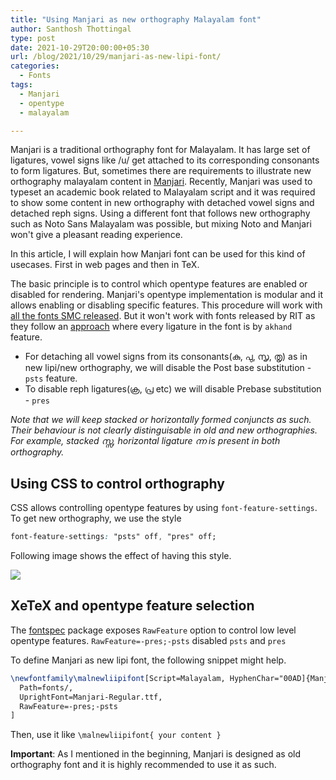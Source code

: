```yaml
---
title: "Using Manjari as new orthography Malayalam font"
author: Santhosh Thottingal
type: post
date: 2021-10-29T20:00:00+05:30
url: /blog/2021/10/29/manjari-as-new-lipi-font/
categories:
  - Fonts
tags:
  - Manjari
  - opentype
  - malayalam

---
```


Manjari is a traditional orthography font for Malayalam. It has large set of ligatures, vowel signs like /u/ get attached to its corresponding consonants to form ligatures. But, sometimes there are requirements to illustrate new orthography malayalam content in [Manjari](https://smc.org.in/fonts/manjari). Recently, Manjari was used to typeset an academic book related to Malayalam script and it was required to show some content in new orthography with detached vowel signs and detached reph signs. Using a different font that follows new orthography such as Noto Sans Malayalam was possible, but mixing Noto and Manjari won't give a pleasant reading experience.

In this article, I will explain how Manjari font can be used for this kind of usecases. First in web pages and then in TeX.

The basic principle is to control which opentype features are enabled or disabled for rendering. Manjari's opentype implementation is modular and it allows enabling or disabling specific features. This procedure will work with [all the fonts SMC released](https://smc.org.in/fonts). But it won't work with fonts released by RIT as they follow an [approach](https://rajeeshknambiar.wordpress.com/2021/09/20/a-new-set-of-opentype-shaping-rules-for-malayalam-script/) where every ligature in the font is by `akhand` feature.

* For detaching all vowel signs from its consonants(കു, പു, സൃ, തൃ) as in new lipi/new orthography, we will disable the Post base substitution - `psts` feature.
* To disable reph ligatures(ക്ര, പ്ര etc) we will disable Prebase substitution - `pres`

*Note that we will keep stacked or horizontally formed conjuncts as such. Their behaviour is not clearly distinguisable in old and new orthographies. For example, stacked സ്സ, horizontal ligature ന്ന is present in both orthography.*

## Using CSS to control orthography

CSS allows controlling opentype features by using `font-feature-settings`. To get new orthography, we use the style

```css
font-feature-settings: "psts" off, "pres" off;
```

Following image shows the effect of having this style.

![](/wp-content/uploads/2021/10/manjari-old-new-lipi.gif)

## XeTeX and opentype feature selection

The [fontspec](https://ctan.org/pkg/fontspec?lang=en) package exposes `RawFeature` option to control low level opentype features.  `RawFeature=-pres;-psts` disabled `psts` and `pres`

To define Manjari as new lipi font, the following snippet might help.

```latex
\newfontfamily\malnewliipifont[Script=Malayalam, HyphenChar="00AD]{Manjari}[
  Path=fonts/,
  UprightFont=Manjari-Regular.ttf,
  RawFeature=-pres;-psts
]
```

Then, use it like `\malnewliipifont{ your content }`

**Important**:  As I mentioned in the beginning, Manjari is designed as old orthography font and it is highly recommended to use it as such.